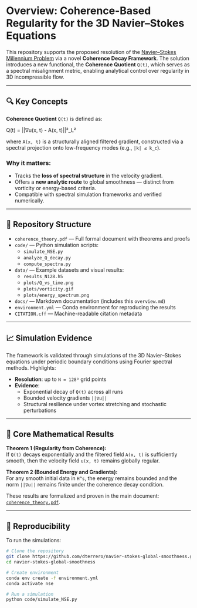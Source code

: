 # Overview: Coherence-Based Regularity for the 3D Navier–Stokes Equations

This repository supports the proposed resolution of the [Navier–Stokes Millennium Problem](https://www.claymath.org/millennium-problems/navier%E2%80%93stokes-equation) via a novel **Coherence Decay Framework**. The solution introduces a new functional, the **Coherence Quotient** `Q(t)`, which serves as a spectral misalignment metric, enabling analytical control over regularity in 3D incompressible flow.

---

## 🔍 Key Concepts

**Coherence Quotient** `Q(t)` is defined as:

Q(t) = ||∇u(x, t) - A(x, t)||²_L²


where `A(x, t)` is a structurally aligned filtered gradient, constructed via a spectral projection onto low-frequency modes (e.g., `|k| ≤ k_c`).

### Why it matters:
- Tracks the **loss of spectral structure** in the velocity gradient.
- Offers a **new analytic route** to global smoothness — distinct from vorticity or energy-based criteria.
- Compatible with spectral simulation frameworks and verified numerically.

---

## 📁 Repository Structure

- `coherence_theory.pdf` — Full formal document with theorems and proofs
- `code/` — Python simulation scripts:
  - `simulate_NSE.py`
  - `analyze_Q_decay.py`
  - `compute_spectra.py`
- `data/` — Example datasets and visual results:
  - `results_N128.h5`
  - `plots/Q_vs_time.png`
  - `plots/vorticity.gif`
  - `plots/energy_spectrum.png`
- `docs/` — Markdown documentation (includes this `overview.md`)
- `environment.yml` — Conda environment for reproducing the results
- `CITATION.cff` — Machine-readable citation metadata

---

## 📈 Simulation Evidence

The framework is validated through simulations of the 3D Navier–Stokes equations under periodic boundary conditions using Fourier spectral methods. Highlights:

- **Resolution**: up to `N = 128³` grid points
- **Evidence**:
  - Exponential decay of `Q(t)` across all runs
  - Bounded velocity gradients `||∇u||`
  - Structural resilience under vortex stretching and stochastic perturbations

---

## 🧠 Core Mathematical Results

**Theorem 1 (Regularity from Coherence):**  
If `Q(t)` decays exponentially and the filtered field `A(x, t)` is sufficiently smooth, then the velocity field `u(x, t)` remains globally regular.

**Theorem 2 (Bounded Energy and Gradients):**  
For any smooth initial data in `H^s`, the energy remains bounded and the norm `||∇u||` remains finite under the coherence decay condition.

These results are formalized and proven in the main document: [`coherence_theory.pdf`](../coherence_theory.pdf).

---

## 🔁 Reproducibility

To run the simulations:

```bash
# Clone the repository
git clone https://github.com/dterrero/navier-stokes-global-smoothness.git
cd navier-stokes-global-smoothness

# Create environment
conda env create -f environment.yml
conda activate nse

# Run a simulation
python code/simulate_NSE.py

